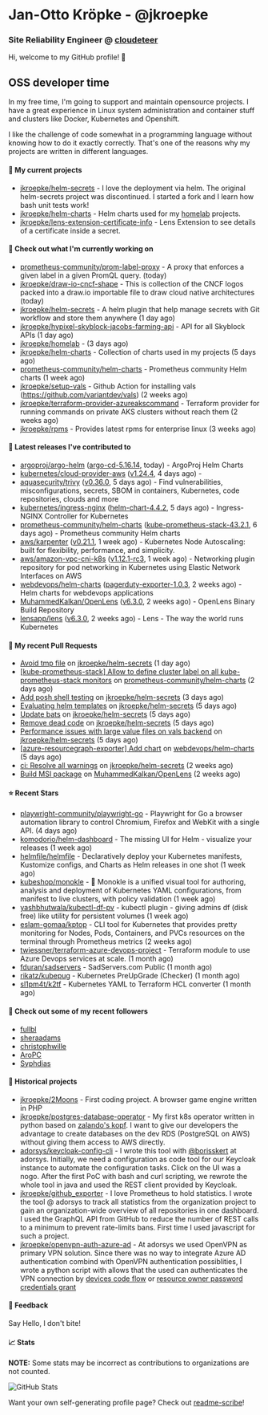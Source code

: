 # Jan-Otto Kröpke - @jkroepke
### Site Reliability Engineer @ [cloudeteer](https://cloudeteer.de/)

Hi, welcome to my GitHub profile! 👋

## OSS developer time
In my free time, I'm going to support and maintain opensource projects. I have a great experience in Linux system administration and container stuff and clusters like Docker, Kubernetes and Openshift.

I like the challenge of code somewhat in a programming language without knowing how to do it exactly correctly. That's one of the reasons why my projects are written in different languages.

#### 🌱 My current projects
- [jkroepke/helm-secrets](https://github.com/jkroepke/helm-secrets) - I love the deployment via helm. The original helm-secrets project was discontinued. I started a fork and I learn how bash unit tests work!
- [jkroepke/helm-charts](https://github.com/jkroepke/helm-charts) - Helm charts used for my [homelab](https://github.com/jkroepke/homelab) projects.
- [jkroepke/lens-extension-certificate-info](https://github.com/jkroepke/lens-extension-certificate-info) - Lens Extension to see details of a certificate inside a secret.

#### 👷 Check out what I'm currently working on

- [prometheus-community/prom-label-proxy](https://github.com/prometheus-community/prom-label-proxy) - A proxy that enforces a given label in a given PromQL query. (today)
- [jkroepke/draw-io-cncf-shape](https://github.com/jkroepke/draw-io-cncf-shape) - This is collection of the CNCF logos packed into a draw.io importable file to draw cloud native architectures (today)
- [jkroepke/helm-secrets](https://github.com/jkroepke/helm-secrets) - A helm plugin that help manage secrets with Git workflow and store them anywhere (1 day ago)
- [jkroepke/hypixel-skyblock-jacobs-farming-api](https://github.com/jkroepke/hypixel-skyblock-jacobs-farming-api) - API for all Skyblock APIs (1 day ago)
- [jkroepke/homelab](https://github.com/jkroepke/homelab) -  (3 days ago)
- [jkroepke/helm-charts](https://github.com/jkroepke/helm-charts) - Collection of charts used in my projects (5 days ago)
- [prometheus-community/helm-charts](https://github.com/prometheus-community/helm-charts) - Prometheus community Helm charts (1 week ago)
- [jkroepke/setup-vals](https://github.com/jkroepke/setup-vals) - Github Action for installing vals (https://github.com/variantdev/vals) (2 weeks ago)
- [jkroepke/terraform-provider-azureakscommand](https://github.com/jkroepke/terraform-provider-azureakscommand) - Terraform provider for running commands on private AKS clusters without reach them (2 weeks ago)
- [jkroepke/rpms](https://github.com/jkroepke/rpms) - Provides latest rpms for enterprise linux (3 weeks ago)

#### 🔭 Latest releases I've contributed to

- [argoproj/argo-helm](https://github.com/argoproj/argo-helm) ([argo-cd-5.16.14](https://github.com/argoproj/argo-helm/releases/tag/argo-cd-5.16.14), today) - ArgoProj Helm Charts
- [kubernetes/cloud-provider-aws](https://github.com/kubernetes/cloud-provider-aws) ([v1.24.4](https://github.com/kubernetes/cloud-provider-aws/releases/tag/v1.24.4), 4 days ago) - 
- [aquasecurity/trivy](https://github.com/aquasecurity/trivy) ([v0.36.0](https://github.com/aquasecurity/trivy/releases/tag/v0.36.0), 5 days ago) - Find vulnerabilities, misconfigurations, secrets, SBOM in containers, Kubernetes, code repositories, clouds and more
- [kubernetes/ingress-nginx](https://github.com/kubernetes/ingress-nginx) ([helm-chart-4.4.2](https://github.com/kubernetes/ingress-nginx/releases/tag/helm-chart-4.4.2), 5 days ago) - Ingress-NGINX Controller for Kubernetes
- [prometheus-community/helm-charts](https://github.com/prometheus-community/helm-charts) ([kube-prometheus-stack-43.2.1](https://github.com/prometheus-community/helm-charts/releases/tag/kube-prometheus-stack-43.2.1), 6 days ago) - Prometheus community Helm charts
- [aws/karpenter](https://github.com/aws/karpenter) ([v0.21.1](https://github.com/aws/karpenter/releases/tag/v0.21.1), 1 week ago) - Kubernetes Node Autoscaling: built for flexibility, performance, and simplicity.
- [aws/amazon-vpc-cni-k8s](https://github.com/aws/amazon-vpc-cni-k8s) ([v1.12.1-rc3](https://github.com/aws/amazon-vpc-cni-k8s/releases/tag/v1.12.1-rc3), 1 week ago) - Networking plugin repository for pod networking in Kubernetes using Elastic Network Interfaces on AWS
- [webdevops/helm-charts](https://github.com/webdevops/helm-charts) ([pagerduty-exporter-1.0.3](https://github.com/webdevops/helm-charts/releases/tag/pagerduty-exporter-1.0.3), 2 weeks ago) - Helm charts for webdevops applications
- [MuhammedKalkan/OpenLens](https://github.com/MuhammedKalkan/OpenLens) ([v6.3.0](https://github.com/MuhammedKalkan/OpenLens/releases/tag/v6.3.0), 2 weeks ago) - OpenLens Binary Build Repository
- [lensapp/lens](https://github.com/lensapp/lens) ([v6.3.0](https://github.com/lensapp/lens/releases/tag/v6.3.0), 2 weeks ago) - Lens - The way the world runs Kubernetes

#### 🔨 My recent Pull Requests

- [Avoid tmp file](https://github.com/jkroepke/helm-secrets/pull/310) on [jkroepke/helm-secrets](https://github.com/jkroepke/helm-secrets) (1 day ago)
- [[kube-prometheus-stack] Allow to define cluster label on all kube-prometheus-stack monitors](https://github.com/prometheus-community/helm-charts/pull/2877) on [prometheus-community/helm-charts](https://github.com/prometheus-community/helm-charts) (2 days ago)
- [Add posh shell testing](https://github.com/jkroepke/helm-secrets/pull/307) on [jkroepke/helm-secrets](https://github.com/jkroepke/helm-secrets) (3 days ago)
- [Evaluating helm templates](https://github.com/jkroepke/helm-secrets/pull/306) on [jkroepke/helm-secrets](https://github.com/jkroepke/helm-secrets) (5 days ago)
- [Update bats](https://github.com/jkroepke/helm-secrets/pull/305) on [jkroepke/helm-secrets](https://github.com/jkroepke/helm-secrets) (5 days ago)
- [Remove dead code](https://github.com/jkroepke/helm-secrets/pull/304) on [jkroepke/helm-secrets](https://github.com/jkroepke/helm-secrets) (5 days ago)
- [Performance issues with large value files on vals backend](https://github.com/jkroepke/helm-secrets/pull/303) on [jkroepke/helm-secrets](https://github.com/jkroepke/helm-secrets) (5 days ago)
- [[azure-resourcegraph-exporter] Add chart](https://github.com/webdevops/helm-charts/pull/7) on [webdevops/helm-charts](https://github.com/webdevops/helm-charts) (5 days ago)
- [ci: Resolve all warnings](https://github.com/jkroepke/helm-secrets/pull/300) on [jkroepke/helm-secrets](https://github.com/jkroepke/helm-secrets) (2 weeks ago)
- [Build MSI package](https://github.com/MuhammedKalkan/OpenLens/pull/79) on [MuhammedKalkan/OpenLens](https://github.com/MuhammedKalkan/OpenLens) (2 weeks ago)

#### ⭐ Recent Stars

- [playwright-community/playwright-go](https://github.com/playwright-community/playwright-go) - Playwright for Go a browser automation library to control Chromium, Firefox and WebKit with a single API. (4 days ago)
- [komodorio/helm-dashboard](https://github.com/komodorio/helm-dashboard) - The missing UI for Helm - visualize your releases (1 week ago)
- [helmfile/helmfile](https://github.com/helmfile/helmfile) - Declaratively deploy your Kubernetes manifests, Kustomize configs, and Charts as Helm releases in one shot (1 week ago)
- [kubeshop/monokle](https://github.com/kubeshop/monokle) - 🧐 Monokle is a unified visual tool for authoring, analysis and deployment of Kubernetes YAML configurations, from manifest to live clusters, with policy validation (1 week ago)
- [yashbhutwala/kubectl-df-pv](https://github.com/yashbhutwala/kubectl-df-pv) - kubectl plugin - giving admins df (disk free) like utility for persistent volumes (1 week ago)
- [eslam-gomaa/kptop](https://github.com/eslam-gomaa/kptop) - CLI tool for Kubernetes that provides pretty monitoring for Nodes, Pods, Containers, and PVCs resources on the terminal through Prometheus metrics (2 weeks ago)
- [twiessner/terraform-azure-devops-project](https://github.com/twiessner/terraform-azure-devops-project) - Terraform module to use Azure Devops services at scale. (1 month ago)
- [fduran/sadservers](https://github.com/fduran/sadservers) - SadServers.com Public (1 month ago)
- [rikatz/kubepug](https://github.com/rikatz/kubepug) - Kubernetes PreUpGrade (Checker) (1 month ago)
- [sl1pm4t/k2tf](https://github.com/sl1pm4t/k2tf) - Kubernetes YAML to Terraform HCL converter (1 month ago)

#### 👯 Check out some of my recent followers

- [fullbl](https://github.com/fullbl)
- [sheraadams](https://github.com/sheraadams)
- [christophwille](https://github.com/christophwille)
- [AroPC](https://github.com/AroPC)
- [Syphdias](https://github.com/Syphdias)

#### 📜 Historical projects
- [jkroepke/2Moons](https://github.com/jkroepke/2Moons) - First coding project. A browser game engine written in PHP
- [jkroepke/postgres-database-operator](https://github.com/jkroepke/postgres-database-operator) - My first k8s operator written in python based on [zalando's kopf](https://github.com/zalando-incubator/kopf). I want to give our developers the advantage to create databases on the dev RDS (PostgreSQL on AWS) without giving them access to AWS directly.
- [adorsys/keycloak-config-cli](https://github.com/adorsys/keycloak-config-cli) - I wrote this tool with [@borisskert](https://github.com/borisskert) at adorsys. Initially, we need a configuration as code tool for our Keycloak instance to automate the configuration tasks. Click on the UI was a nogo. After the first PoC with bash and curl scripting, we rewrote the whole tool in java and used the REST client provided by Keycloak.
- [jkroepke/github_exporter](https://github.com/jkroepke/github_exporter) - I love Prometheus to hold statistics. I wrote the tool @ adorsys to track all statistics from the organization project to gain an organization-wide overview of all repositories in one dashboard. I used the GraphQL API from GitHub to reduce the number of REST calls to a minimum to prevent rate-limits bans. First time I used javascript for such a project.
- [jkroepke/openvpn-auth-azure-ad](https://github.com/jkroepke/openvpn-auth-azure-ad) - At adorsys we used OpenVPN as primary VPN solution. Since there was no way to integrate Azure AD authentication combind with OpenVPN authentication possiblities, I wrote a python script with allows that the used can authenticates the VPN connection by [devices code flow](https://docs.microsoft.com/en-us/azure/active-directory/develop/v2-oauth2-device-code) or [resource owner password credentials grant](https://docs.microsoft.com/en-us/azure/active-directory/develop/v2-oauth-ropc)

#### 💬 Feedback

Say Hello, I don't bite!

#### 📈 Stats

**NOTE:** Some stats may be incorrect as contributions to organizations
are not counted.

![GitHub Stats](https://github-readme-stats.vercel.app/api?username=jkroepke&count_private=false&theme=tokyonight&show_icons=true)

Want your own self-generating profile page? Check out [readme-scribe](https://github.com/muesli/readme-scribe)!
